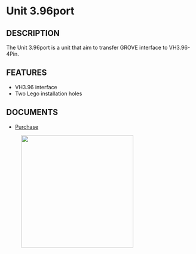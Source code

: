 # Unit 3.96port

## DESCRIPTION

The Unit 3.96port is a unit that aim to transfer GROVE interface to VH3.96-4Pin.

## FEATURES

-  VH3.96 interface
-  Two Lego installation holes

## DOCUMENTS

 - [Purchase](https://www.aliexpress.com/store/3226069?spm=2114.search0104.3.5.66051a4dlpB2ti)

<figure>
    <img src="assets/img/product_pics/units/M5GO_Unit_3.96.jpg" height="300" width="300">
</figure>
